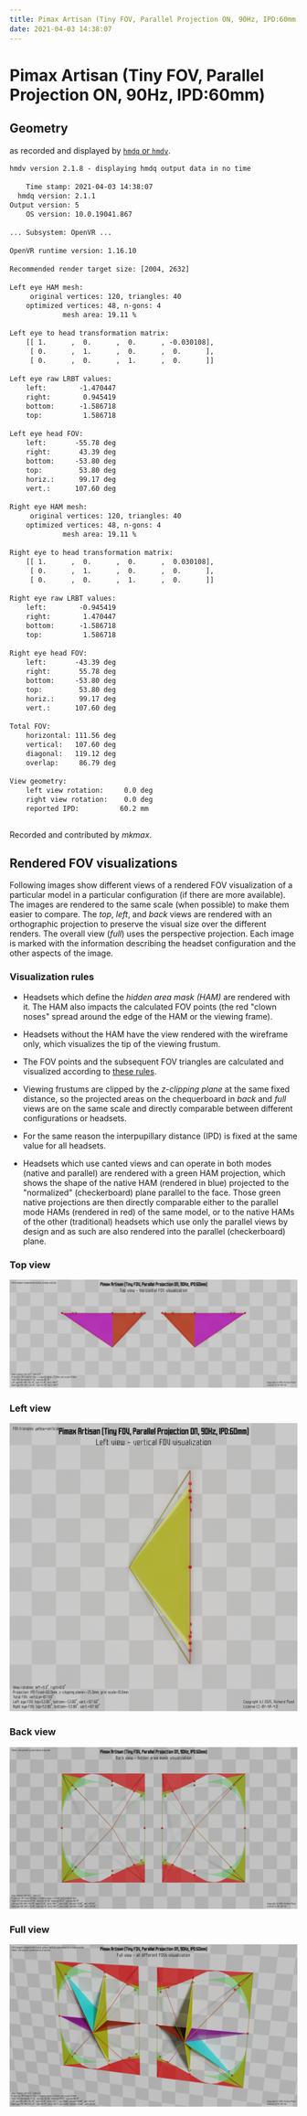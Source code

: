 ```yaml
---
title: Pimax Artisan (Tiny FOV, Parallel Projection ON, 90Hz, IPD:60mm)
date: 2021-04-03 14:38:07
---
```

# Pimax Artisan (Tiny FOV, Parallel Projection ON, 90Hz, IPD:60mm)

## Geometry

as recorded and displayed by [`hmdq` or `hmdv`](https://github.com/risa2000/hmdq).
```
hmdv version 2.1.8 - displaying hmdq output data in no time

    Time stamp: 2021-04-03 14:38:07
  hmdq version: 2.1.1
Output version: 5
    OS version: 10.0.19041.867

... Subsystem: OpenVR ...

OpenVR runtime version: 1.16.10

Recommended render target size: [2004, 2632]

Left eye HAM mesh:
     original vertices: 120, triangles: 40
    optimized vertices: 48, n-gons: 4
             mesh area: 19.11 %

Left eye to head transformation matrix:
    [[ 1.      ,  0.      ,  0.      , -0.030108],
     [ 0.      ,  1.      ,  0.      ,  0.      ],
     [ 0.      ,  0.      ,  1.      ,  0.      ]]

Left eye raw LRBT values:
    left:        -1.470447
    right:        0.945419
    bottom:      -1.586718
    top:          1.586718

Left eye head FOV:
    left:       -55.78 deg
    right:       43.39 deg
    bottom:     -53.80 deg
    top:         53.80 deg
    horiz.:      99.17 deg
    vert.:      107.60 deg

Right eye HAM mesh:
     original vertices: 120, triangles: 40
    optimized vertices: 48, n-gons: 4
             mesh area: 19.11 %

Right eye to head transformation matrix:
    [[ 1.      ,  0.      ,  0.      ,  0.030108],
     [ 0.      ,  1.      ,  0.      ,  0.      ],
     [ 0.      ,  0.      ,  1.      ,  0.      ]]

Right eye raw LRBT values:
    left:        -0.945419
    right:        1.470447
    bottom:      -1.586718
    top:          1.586718

Right eye head FOV:
    left:       -43.39 deg
    right:       55.78 deg
    bottom:     -53.80 deg
    top:         53.80 deg
    horiz.:      99.17 deg
    vert.:      107.60 deg

Total FOV:
    horizontal: 111.56 deg
    vertical:   107.60 deg
    diagonal:   119.12 deg
    overlap:     86.79 deg

View geometry:
    left view rotation:     0.0 deg
    right view rotation:    0.0 deg
    reported IPD:          60.2 mm


```
Recorded and contributed by _mkmax_.

## Rendered FOV visualizations

Following images show different views of a rendered FOV visualization of a
particular model in a particular configuration (if there are more available).
The images are rendered to the same scale (when possible) to make them easier
to compare. The _top_, _left_, and _back_ views are rendered with an
orthographic projection to preserve the visual size over the different renders.
The overall view (_full_) uses the perspective projection. Each image is marked
with the information describing the headset configuration and the other aspects
of the image.

### Visualization rules

* Headsets which define the _hidden area mask (HAM)_ are rendered with it. The
  HAM also impacts the calculated FOV points (the red "clown noses" spread
  around the edge of the HAM or the viewing frame).

* Headsets without the HAM have the view rendered with the wireframe only, which
  visualizes the tip of the viewing frustum.

* The FOV points and the subsequent FOV triangles are calculated and visualized
  according to [these
  rules](https://risa2000.github.io/vrdocs/docs/hmd_fov_calculation).

* Viewing frustums are clipped by the _z-clipping plane_ at the same fixed
  distance, so the projected areas on the chequerboard in _back_ and _full_
  views are on the same scale and directly comparable between different
  configurations or headsets.

* For the same reason the interpupillary distance (IPD) is fixed at the same
  value for all headsets.

* Headsets which use canted views and can operate in both modes (native and
  parallel) are rendered with a green HAM projection, which shows the shape of
  the native HAM (rendered in blue) projected to the "normalized"
  (checkerboard) plane parallel to the face. Those green native projections are
  then directly comparable either to the parallel mode HAMs (rendered in red)
  of the same model, or to the native HAMs of the other (traditional) headsets
  which use only the parallel views by design and as such are also rendered
  into the parallel (checkerboard) plane.

### Top view
[![Pimax Artisan (Tiny FOV, Parallel Projection ON, 90Hz, IPD:60mm) - top view](../images/PimaxArtisan_Tiny_PP_R90_I60_top.dmx.png)](../images/PimaxArtisan_Tiny_PP_R90_I60_top.dmx.png)

### Left view
[![Pimax Artisan (Tiny FOV, Parallel Projection ON, 90Hz, IPD:60mm) - left view](../images/PimaxArtisan_Tiny_PP_R90_I60_left.dmx.png)](../images/PimaxArtisan_Tiny_PP_R90_I60_left.dmx.png)

### Back view
[![Pimax Artisan (Tiny FOV, Parallel Projection ON, 90Hz, IPD:60mm) - back view](../images/PimaxArtisan_Tiny_PP_R90_I60_back.dmx.png)](../images/PimaxArtisan_Tiny_PP_R90_I60_back.dmx.png)

### Full view
[![Pimax Artisan (Tiny FOV, Parallel Projection ON, 90Hz, IPD:60mm) - full view](../images/PimaxArtisan_Tiny_PP_R90_I60_over.dmx.png)](../images/PimaxArtisan_Tiny_PP_R90_I60_over.dmx.png)

